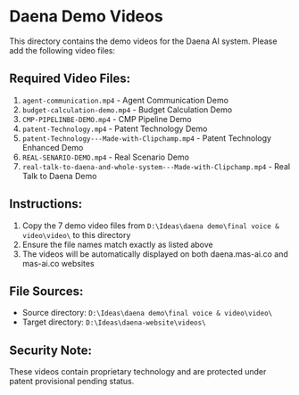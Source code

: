 # Daena Demo Videos

This directory contains the demo videos for the Daena AI system. Please add the following video files:

## Required Video Files:

1. `agent-communication.mp4` - Agent Communication Demo
2. `budget-calculation-demo.mp4` - Budget Calculation Demo  
3. `CMP-PIPELINBE-DEMO.mp4` - CMP Pipeline Demo
4. `patent-Technology.mp4` - Patent Technology Demo
5. `patent-Technology---Made-with-Clipchamp.mp4` - Patent Technology Enhanced Demo
6. `REAL-SENARIO-DEMO.mp4` - Real Scenario Demo
7. `real-talk-to-daena-and-whole-system---Made-with-Clipchamp.mp4` - Real Talk to Daena Demo

## Instructions:

1. Copy the 7 demo video files from `D:\Ideas\daena demo\final voice & video\video\` to this directory
2. Ensure the file names match exactly as listed above
3. The videos will be automatically displayed on both daena.mas-ai.co and mas-ai.co websites

## File Sources:
- Source directory: `D:\Ideas\daena demo\final voice & video\video\`
- Target directory: `D:\Ideas\daena-website\videos\`

## Security Note:
These videos contain proprietary technology and are protected under patent provisional pending status.
